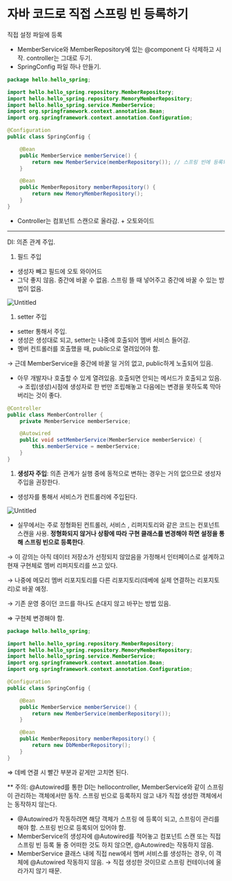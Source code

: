 # 자바 코드로 직접 스프링 빈 등록하기

직접 설정 파일에 등록

- MemberService와 MemberRepository에 있는 @component 다 삭제하고 시작. controller는 그대로 두기.
- SpringConfig 파일 하나 만들기.

```java
package hello.hello_spring;

import hello.hello_spring.repository.MemberRepository;
import hello.hello_spring.repository.MemoryMemberRepository;
import hello.hello_spring.service.MemberService;
import org.springframework.context.annotation.Bean;
import org.springframework.context.annotation.Configuration;

@Configuration
public class SpringConfig {

    @Bean
    public MemberService memberService() {
        return new MemberService(memberRepository()); // 스프링 빈에 등록되어 있는 멤버 리퍼지토리를 멤버 서비스에 주입. 
    }

    @Bean
    public MemberRepository memberRepository() {
        return new MemoryMemberRepository();
    }
}

```

- Controller는 컴포넌트 스캔으로 올라감. + 오토와이드

---

DI: 의존 관계 주입.

1. 필드 주입
- 생성자 빼고 필드에 오토 와이어드
- 그닥 좋지 않음. 중간에 바꿀 수 없음. 스프링 뜰 때 넣어주고 중간에 바꿀 수 있는 방법이 없음.

![Untitled](%E1%84%8C%E1%85%A1%E1%84%87%E1%85%A1%20%E1%84%8F%E1%85%A9%E1%84%83%E1%85%B3%E1%84%85%E1%85%A9%20%E1%84%8C%E1%85%B5%E1%86%A8%E1%84%8C%E1%85%A5%E1%86%B8%20%E1%84%89%E1%85%B3%E1%84%91%E1%85%B3%E1%84%85%E1%85%B5%E1%86%BC%20%E1%84%87%E1%85%B5%E1%86%AB%20%E1%84%83%E1%85%B3%E1%86%BC%E1%84%85%E1%85%A9%E1%86%A8%E1%84%92%E1%85%A1%E1%84%80%E1%85%B5%202c9170458fe4440386ad54534e513e26/Untitled.png)

1. setter 주입
- setter 통해서 주입.
- 생성은 생성대로 되고, setter는 나중에 호출되어 멤버 서비스 들어감.
- 멤버 컨트롤러를 호출했을 때, public으로 열려있어야 함.

→ 근데 MemberService을 중간에 바꿀 일 거의 없고, public하게 노출되어 있음.

- 아무 개발자나 호출할 수 있게 열려있음.  호출되면 안되는 메서드가 호출되고 있음.  → 조립(생성)시점에 생성자로 한 번만 조립해놓고 다음에는 변경을 못하도록 막아버리는 것이 좋다.

```java
@Controller
public class MemberController {
    private MemberService memberService;

    @Autowired
    public void setMemberService(MemberService memberService) {
        this.memberService = memberService;
    }
}

```

1. **생성자 주입**: 의존 관계가 실행 중에 동적으로 변하는 경우는 거의 없으므로 생성자 주입을 권장한다. 
- 생성자를 통해서 서비스가 컨트롤러에 주입된다.

![Untitled](%E1%84%8C%E1%85%A1%E1%84%87%E1%85%A1%20%E1%84%8F%E1%85%A9%E1%84%83%E1%85%B3%E1%84%85%E1%85%A9%20%E1%84%8C%E1%85%B5%E1%86%A8%E1%84%8C%E1%85%A5%E1%86%B8%20%E1%84%89%E1%85%B3%E1%84%91%E1%85%B3%E1%84%85%E1%85%B5%E1%86%BC%20%E1%84%87%E1%85%B5%E1%86%AB%20%E1%84%83%E1%85%B3%E1%86%BC%E1%84%85%E1%85%A9%E1%86%A8%E1%84%92%E1%85%A1%E1%84%80%E1%85%B5%202c9170458fe4440386ad54534e513e26/Untitled%201.png)

- 실무에서는 주로 정형화된 컨트롤러, 서비스 , 리퍼지토리와 같은 코드는 컨포넌트 스캔을 사용. **정형화되지 않거나 상황에 따라 구현 클래스를 변경해야 하면 설정을 통해 스프링 빈으로 등록한다**.

→ 이 강의는 아직 데이터 저장소가 선정되지 않았음을 가정해서 인터페이스로 설계하고 현재 구현체로 멤버 리퍼지토리를 쓰고 있다. 

→ 나중에 메모리 멤버 리포지토리를 다른 리포지토리(데베에 실제 연결하는 리포지토리)로 바꿀 예정. 

→ 기존 운영 중이던 코드를 하나도 손대지 않고 바꾸는 방법 있음.

⇒ 구현체 변경해야 함.

```java
package hello.hello_spring;

import hello.hello_spring.repository.MemberRepository;
import hello.hello_spring.repository.MemoryMemberRepository;
import hello.hello_spring.service.MemberService;
import org.springframework.context.annotation.Bean;
import org.springframework.context.annotation.Configuration;

@Configuration
public class SpringConfig {

    @Bean
    public MemberService memberService() {
        return new MemberService(memberRepository());
    }

    @Bean
    public MemberRepository memberRepository() {
        return new DbMemberRepository();
    }
}
```

⇒ 데베 연결 시 빨간 부분과 같게만 고치면 된다. 

** 주의: @Autowired를 통한 DI는 hellocontroller, MemberService와 같이 스프링이 관리하는 객체에서만 동작. 스프링 빈으로 등록하지 않고 내가 직접 생성한 객체에서는 동작하지 않는다. 

- @Autowired가 작동하려면 해당 객체가 스프링 에 등록이 되고, 스프링이 관리를 해야 함. 스프링 빈으로 등록되어 있어야 함.
- MemberService의 생성자에 @Autowired를 적어놓고 컴포넌트 스캔 또는 직접 스프링 빈 등록 둘 중 어떠한 것도 하지 않으면, @Autowired는 작동하지 않음.
- MemberService 클래스 내에 직접 new에서 멤버 서비스를 생성하는 경우, 이 객체에 @Autowired 작동하지 않음. → 직접 생성한 것이므로 스프링 컨테이너에 올라가지 않기 때문.